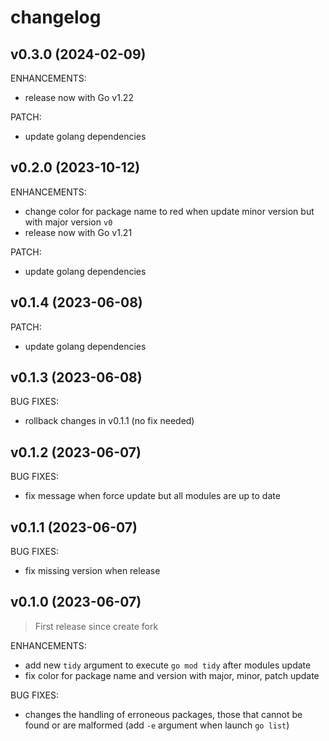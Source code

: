 <!-- markdownlint-disable-file MD013 MD041 -->
# changelog

## v0.3.0 (2024-02-09)

ENHANCEMENTS:

* release now with Go v1.22

PATCH:

* update golang dependencies

## v0.2.0 (2023-10-12)

ENHANCEMENTS:

* change color for package name to red when update minor version but with major version `v0`
* release now with Go v1.21

PATCH:

* update golang dependencies

## v0.1.4 (2023-06-08)

PATCH:

* update golang dependencies

## v0.1.3 (2023-06-08)

BUG FIXES:

* rollback changes in v0.1.1 (no fix needed)

## v0.1.2 (2023-06-07)

BUG FIXES:

* fix message when force update but all modules are up to date

## v0.1.1 (2023-06-07)

BUG FIXES:

* fix missing version when release

## v0.1.0 (2023-06-07)

> First release since create fork

ENHANCEMENTS:

* add new `tidy` argument to execute `go mod tidy` after modules update
* fix color for package name and version with major, minor, patch update

BUG FIXES:

* changes the handling of erroneous packages, those that cannot be found or are malformed (add `-e` argument when launch `go list`)
